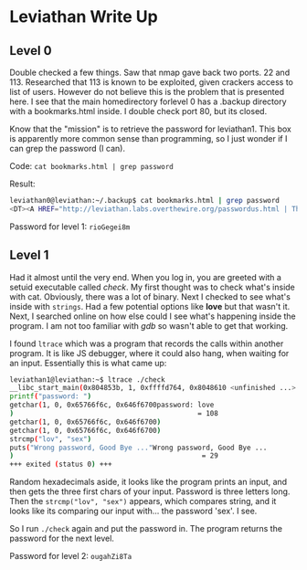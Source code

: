 # Leviathan Write Up
## Level 0
Double checked a few things. Saw that nmap gave back two ports. 22 and 113. Researched that 113 is known to be exploited, given crackers access to list of users. However do not believe this is the problem that is presented here. I see that the main homedirectory forlevel 0 has a .backup directory with a bookmarks.html inside. I double check port 80, but its closed.

Know that the "mission" is to retrieve the password for leviathan1. This box is apparently more common sense than programming, so I just wonder if I can grep the password (I can).

Code:
`cat bookmarks.html | grep password`

Result:
```bash
leviathan0@leviathan:~/.backup$ cat bookmarks.html | grep password
<DT><A HREF="http://leviathan.labs.overthewire.org/passwordus.html | This will be fixed later, the password for leviathan1 is rioGegei8m" ADD_DATE="1155384634" LAST_CHARSET="ISO-8859-1" ID="rdf:#$2wIU71">password to leviathan1</A>
```

Password for level 1: `rioGegei8m`

## Level 1
Had it almost until the very end. When you log in, you are greeted with a setuid executable called *check*. My first thought was to check what's inside with cat. Obviously, there was a lot of binary. Next I checked to see what's inside with `strings`. Had a few potential options like **love** but that wasn't it. Next, I searched online on how else could I see what's happening inside the program. I am not too familiar with *gdb* so wasn't able to get that working.

I found `ltrace` which was a program that records the calls within another program. It is like JS debugger, where it could also hang, when waiting for an input. Essentially this is what came up:
```bash
leviathan1@leviathan:~$ ltrace ./check
__libc_start_main(0x804853b, 1, 0xffffd764, 0x8048610 <unfinished ...>
printf("password: ")                                                              = 10
getchar(1, 0, 0x65766f6c, 0x646f6700password: love
)                                             = 108
getchar(1, 0, 0x65766f6c, 0x646f6700)                                             = 111
getchar(1, 0, 0x65766f6c, 0x646f6700)                                             = 118
strcmp("lov", "sex")                                                              = -1
puts("Wrong password, Good Bye ..."Wrong password, Good Bye ...
)                                              = 29
+++ exited (status 0) +++
```
Random hexadecimals aside, it looks like the program prints an input, and then gets the three first chars of your input. Password is three letters long. Then the `strcmp("lov", "sex")` appears, which compares string, and it looks like its comparing our input with... the password 'sex'. I see.

So I run `./check` again and put the password in. The program returns the password for the next level.

Password for level 2: `ougahZi8Ta`
